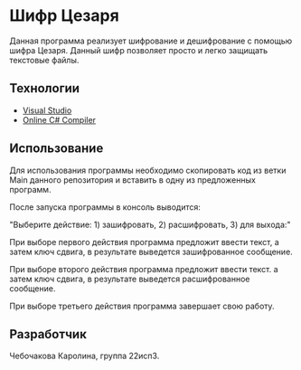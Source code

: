 # Шифр Цезаря
Данная программа реализует шифрование и дешифрование с помощью шифра Цезаря. Данный шифр позволяет просто и легко защищать текстовые файлы.
## Технологии
- [Visual Studio](https://visualstudio.microsoft.com/ru/)
- [Online C# Compiler](https://www.onlinegdb.com/online_csharp_compiler)
## Использование
Для использования программы необходимо скопировать код из ветки Main данного репозитория и вставить в одну из предложенных программ.

После запуска программы в консоль выводится:

"Выберите действие: 1) зашифровать, 2) расшифровать, 3) для выхода:"

При выборе первого действия программа предложит ввести текст, а затем ключ сдвига, в результате выведется зашифрованное сообщение.

При выборе второго действия программа предложит ввести текст. а затем ключ сдвига, в результате выведется расшифрованное сообщение.

При выборе третьего действия программа завершает свою работу.
## Разработчик
Чебочакова Каролина, группа 22исп3.
